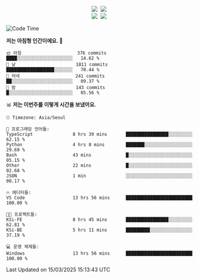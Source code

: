
<p align="center">
<img src="https://img.shields.io/badge/java-007396?style=flat-square&logo=java&logoColor=white">&nbsp 
<img src="https://img.shields.io/badge/Python-3766AB?style=flat-square&logo=Python&logoColor=white"/></a>&nbsp<br>
<img src="https://img.shields.io/badge/Spring-F0F0F0?style=flat-square&logo=spring&logoColor='#6DB33F'">&nbsp 
<img src="https://img.shields.io/badge/Spring Security-F0F0F0?style=flat-square&logo=springsecurity&logoColor='#6DB33F'">&nbsp 

<!--START_SECTION:waka-->
![Code Time](http://img.shields.io/badge/Code%20Time-21%20hrs%2037%20mins-blue)

**저는 아침형 인간이에요. 🐤** 

```text
🌞 아침                     376 commits         ████░░░░░░░░░░░░░░░░░░░░░   14.62 % 
🌆 낮　                     1811 commits        ██████████████████░░░░░░░   70.44 % 
🌃 저녁                     241 commits         ██░░░░░░░░░░░░░░░░░░░░░░░   09.37 % 
🌙 밤　                     143 commits         █░░░░░░░░░░░░░░░░░░░░░░░░   05.56 % 
```


📊 **저는 이번주를 이렇게 시간을 보냈어요.** 

```text
🕑︎ Timezone: Asia/Seoul

💬 프로그래밍 언어들: 
TypeScript               8 hrs 39 mins       ████████████████░░░░░░░░░   62.15 % 
Python                   4 hrs 8 mins        ███████░░░░░░░░░░░░░░░░░░   29.69 % 
Bash                     43 mins             █░░░░░░░░░░░░░░░░░░░░░░░░   05.15 % 
Other                    22 mins             █░░░░░░░░░░░░░░░░░░░░░░░░   02.68 % 
JSON                     1 min               ░░░░░░░░░░░░░░░░░░░░░░░░░   00.17 % 

🔥 에디터들: 
VS Code                  13 hrs 56 mins      █████████████████████████   100.00 % 

🐱‍💻 프로젝트들: 
KSi-FE                   8 hrs 45 mins       ████████████████░░░░░░░░░   62.81 % 
KSi-BE                   5 hrs 11 mins       █████████░░░░░░░░░░░░░░░░   37.19 % 

💻 운영 체제들: 
Windows                  13 hrs 56 mins      █████████████████████████   100.00 % 
```


 Last Updated on 15/03/2025 15:13:43 UTC
<!--END_SECTION:waka-->

<!-- ![Anurag's GitHub stats](https://github-readme-stats.vercel.app/api?username=bodol4748&show_icons=true&theme=radical) -->
<!--
**bodol4748/bodol4748** is a ✨ _special_ ✨ repository because its `README.md` (this file) appears on your GitHub profile.

Here are some ideas to get you started:

- 🔭 I’m currently working on ...
- 🌱 I’m currently learning ...
- 👯 I’m looking to collaborate on ...
- 🤔 I’m looking for help with ...
- 💬 Ask me about ...
- 📫 How to reach me: ...
- 😄 Pronouns: ...
- ⚡ Fun fact: ...
-->
